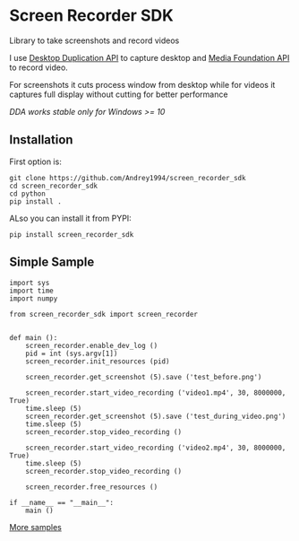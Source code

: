 # Screen Recorder SDK
Library to take screenshots and record videos

I use [Desktop Duplication API](https://docs.microsoft.com/en-us/windows/desktop/direct3ddxgi/desktop-dup-api) to capture desktop and [Media Foundation API](https://docs.microsoft.com/en-us/windows/desktop/medfound/media-foundation-platform-apis) to record video.

For screenshots it cuts process window from desktop while for videos it captures full display without cutting for better performance

*DDA works stable only for Windows >= 10*

## Installation

First option is:
```
git clone https://github.com/Andrey1994/screen_recorder_sdk
cd screen_recorder_sdk
cd python
pip install .
```
ALso you can install it from PYPI:
```
pip install screen_recorder_sdk
```

## Simple Sample

```
import sys
import time
import numpy

from screen_recorder_sdk import screen_recorder


def main ():
    screen_recorder.enable_dev_log ()
    pid = int (sys.argv[1])
    screen_recorder.init_resources (pid)

    screen_recorder.get_screenshot (5).save ('test_before.png')

    screen_recorder.start_video_recording ('video1.mp4', 30, 8000000, True)
    time.sleep (5)
    screen_recorder.get_screenshot (5).save ('test_during_video.png')
    time.sleep (5)
    screen_recorder.stop_video_recording ()

    screen_recorder.start_video_recording ('video2.mp4', 30, 8000000, True)
    time.sleep (5)
    screen_recorder.stop_video_recording ()

    screen_recorder.free_resources ()

if __name__ == "__main__":
    main ()
```

[More samples](https://github.com/Andrey1994/screen_recorder_sdk/tree/master/python/example)

